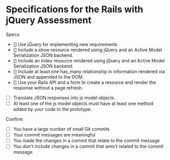 # Specifications for the Rails with jQuery Assessment

Specs:
- [] Use jQuery for implementing new requirements
- [] Include a show resource rendered using jQuery and an Active Model Serialization JSON backend.
- [] Include an index resource rendered using jQuery and an Active Model Serialization JSON backend.
- [] Include at least one has_many relationship in information rendered via JSON and appended to the DOM.
- [] Use your Rails API and a form to create a resource and render the response without a page refresh.
- [ ] Translate JSON responses into js model objects.
- [ ] At least one of the js model objects must have at least one method added by your code to the prototype.

Confirm
- [ ] You have a large number of small Git commits
- [ ] Your commit messages are meaningful
- [ ] You made the changes in a commit that relate to the commit message
- [ ] You don't include changes in a commit that aren't related to the commit message

